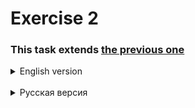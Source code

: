 # Exercise 2

### This task extends [the previous one](https://github.com/alex1ozr/LearnDotNet/blob/main/Exercises/Exercise_1.md)

<details>
    <summary>English version</summary>

- Implement data storage in SQLite using EF Core 6
- The DB project should be separate from the business logic.
- Console application should be able to run in 2 modes
  - Using an existing SQLite DB
    - store the database file in the project so that you can download it from your GitHub
  - Creation of a new SQLite database
- When launching a console application, data migration should always be called (regardless of the launch mode)
  - Implement 2 migrations (initiating and making any changes to the data schema)
</details><BR>

<details>
  <summary>Русская версия</summary>

- Реализовать хранение данных в SQLite с использованием EF Core 6
- Проект БД должен быть отдельно от основного кода
- Консольное приложение должно уметь запускаться в 2 режимах
  - Использование существующей БД SQLite
    - файл с БД хранить в проекте, чтобы можно было загрузить его из GitHub
  - Создание новой БД SQLite
- При запуске консольного приложения всегда должна вызываться миграция данных (независимо от режима запуска)
  - Реализовать 2 миграции (инициирующую и вносящую какие-либо изменения в схему данных)
</details>

